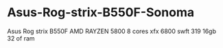 # Asus-Rog-strix-B550F-Sonoma
Asus Rog strix B550F AMD RAYZEN 5800 8 cores  xfx 6800 swft 319 16gb  32 of ram
